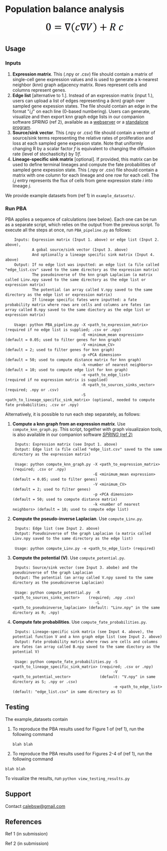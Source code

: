 Population balance analysis
=======================

<p align="center">
<img src="https://github.com/AllonKleinLab/PBA/blob/master/aux_files/diff_drift_eq.png" width=270 />
</p>


## Usage ##

### Inputs ###

1. **Expression matrix**. This (.npy or .csv) file should contain a matrix of single-cell gene expression values and is used to generate a k-nearest neighbor (knn) graph adjacency matrix. Rows represent cells and columns represent genes. 
2. **Edge list** [alternative to 1.]. Instead of an expression matrix (input 1.), users can upload a list of edges representing a (knn) graph over sampled gene expession states. The file should contain an edge in the format "_i,j_" on each line (0-based numbering). Users can generate, visualize and then export knn graph edge lists in our companion software _SPRING_ (ref 2), available as a [webserver](https://kleintools.hms.harvard.edu/tools/spring.html) or a [standalone program](https://github.com/AllonKleinLab/SPRING/). 
3. **Source/sink vector**. This (.npy or .csv) file should contain a vector of source/sink terms representing the relative rates of proliferation and loss at each sampled gene expession state. Note that uniformly changing R by a scalar factor _f_ is equivalent to changing the diffusion rate (level of stochasticity) by _1/f_.
4. **Lineage-specific sink matrix** [optional]. If provided, this matrix can be used to define terminal lineages and compute the fate probabilities of sampled gene expession state. This (.npy or .csv) file should contain a matrix with one column for each lineage and one row for each cell. The _i,j_ entry represents the flux of cells from gene expression state _i_ into lineage _j_. 

We provide example datasets from (ref 1) in `example_datasets/`. 

### Run PBA ###

PBA applies a sequence of calculations (see below). Each one can be run as a separate script, which relies on the output from the previous script. To execute all the steps at once, run `PBA_pipeline.py` as follows: 

        Inputs: Expression matrix (Input 1. above) or edge list (Input 2. above), 
                A gobal source/sink vector (Input 3. above) 
                And optionally a lineage specific sink matrix (Input 4. above)
        Output: If no edge list was inputted: an edge list (a file called "edge_list.csv" saved to the same directory as the expression matrix)
                The pseudoinverse of the knn graph Laplacian (a matrix called Linv.npy saved to the same directory as the edge list or expression matrix)
                The potential (an array called V.npy saved to the same directory as the edge list or expression matrix)
                If lineage specific fates were inputted: a fate probability matrix where rows are cells and columns are fates (an array called B.npy saved to the same diectory as the edge list or expression matrix)

        Usage: python PBA_pipeline.py -X <path_to_expression_matrix>            (required if no edge list is supplied; .csv or .npy)
                                      -E <minimum_mean expression>              (default = 0.05; used to filter genes for knn graph)
                                      -V <minimum_CV>                           (default = 2; used to filter genes for knn graph)
                                      -p <PCA dimension>                        (default = 50; used to compute distance matrix for knn graph)
                                      -k <number of nearest neighbors>          (default = 10; used to compute edge list for knn graph)
                                      -e <path_to_edge_list>                    (required if no expression matrix is supplied)
                                      -R <path_to_sources_sinks_vector>         (required; .npy or .csv)
                                      -S <path_to_lineage_specific_sink_matrix> (optional, needed to compute fate probabilities; .csv or .npy)


Alternatively, it is possible to run each step separately, as follows: 

1. **Compute a knn graph from an expression matrix**. Use `compute_knn_graph.py`. This script, together with graph visualizaion tools, is also available in our companion software [_SPRING_ (ref 2)](https://github.com/AllonKleinLab/SPRING/tree/master)


        Inputs: Expression matrix (see Input 1. above)
        Output: Edge list (a file called "edge_list.csv" saved to the same directory as the expression matrix)

        Usage: python compute_knn_graph.py -X <path_to_expression_matrix>   (required; .csv or .npy)
                                           -E <minimum_mean expression>     (default = 0.05; used to filter genes)
                                           -V <minimum_CV>                  (default = 2; used to filter genes)
                                           -p <PCA dimension>               (default = 50; used to compute distance matrix)
                                           -k <number of nearest neighbors> (default = 10; used to compute edge list)

2. **Compute the pseudo-inverse Laplacian**. Use `compute_Linv.py`. 


        Inputs: Edge list (see Input 2. above)
        Output: Pseudoinverse of the graph Laplacian (a matrix called Linv.npy saved to the same directory as the edge list)

        Usage: python compute_Linv.py -e <path_to_edge_list> (required)

3. **Compute the potential (V)**. Use `compute_potential.py`. 


        Inputs: Source/sink vector (see Input 3. abobe) and the pseudoinverse of the graph Laplacian 
        Output: The potential (an array called V.npy saved to the same directory as the pseudoinverse Laplacian)

        Usage: python compute_potential.py  -R <path_to_sources_sinks_vector>    (required; .npy .csv)
                                            -L <path_to_pseudoinverse_laplacian> (default: "Linv.npy" in the same directory as R; .npy)
        
4. **Compute fate probabilities**. Use `compute_fate_probabilities.py`. 


        Inputs: Lineage-specific sink matrix (see Input 4. above), the potential function V and a knn graph edge list (see Input 2. above)
        Output: Fate probability matrix where rows are cells and columns are fates (an array called B.npy saved to the same diectory as the potential V)

        Usage: python compute_fate_probabilities.py -S <path_to_lineage_specific_sink_matrix> (required; .csv or .npy)
                                                    -V <path_to_potential_vector>             (default: "V.npy" in same directory as S; .npy or .csv)
                                                    -e <path_to_edge_list>                    (default: "edge_list.csv" in same directory as S)


## Testing ##

The example_datasets contain

1. To reproduce the PBA results used for Figure 1 of (ref 1), run the following command
 
   `blah blah`

2. To reproduce the PBA results used for Figures 2-4 of (ref 1), run the following command

 `blah blah`
 
To visualize the results, run `python view_testing_results.py`

## Support ##

Contact calebsw@gmail.com

## References ##

Ref 1 (in submission)

Ref 2 (in submission)

